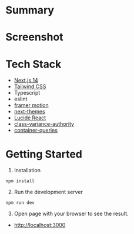 # Summary

# Screenshot

# Tech Stack
- [Next.js 14](https://nextjs.org/blog/next-14)
- [Tailwind CSS](https://tailwindcss.com/)
- Typescript
- eslint
- [framer motion](https://www.framer.com/motion/animation/)
- [next-themes](https://github.com/pacocoursey/next-themes)
- [Lucide React](https://lucide.dev/guide/packages/lucide-react)
- [class-variance-authority](https://github.com/joe-bell/cva)
- [container-queries](https://github.com/tailwindlabs/tailwindcss-container-queries)

# Getting Started
1. Installation
```shell
npm install
```

2. Run the development server
```shell
npm run dev
```

3. Open page with your browser to see the result.
  - [http://localhost:3000](http://localhost:3000)
